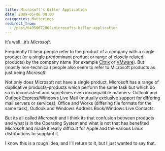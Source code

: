 ```yaml
---
title: Microsoft's Killer Application
date: 2009-05-06 00:00
categories: Mutterings
redirect_from:
  - /post/64950672062/microsofts-killer-application
---
```

It&rsquo;s well&hellip;it&rsquo;s _Microsoft_.

Frequently I&rsquo;ll hear people refer to the product of a company with a single product (or a single predominant product or range of closely related products) by the company name (for example [Citrix](http://www.citrix.com/) or [VMware](http://www.vmware.com/)). But (mostly non-technical) people also seem to refer to Microsoft products as just being _Microsoft._

Not only does Microsoft not have a single product, Microsoft has a range of duplicative products&ndash;products which perform the same task but which do so in inconsistent and sometimes even incompatible manners: Outlook and Outlook Express/Windows Live Mail (mutually exclusive support for differing mail servers or services), Office and Works (differing file formats for the same task), Outlook and Windows Address Book/Windows Live Contacts.

But its all called _Microsoft_ and I think its that confusion between products and what is in the Operating System and what is not that has benefited Microsoft and made it really difficult for Apple and the various Linux distributions to supplant it.

I know this is a rough idea, and I&rsquo;ll return to it, but I just wanted to say that.
